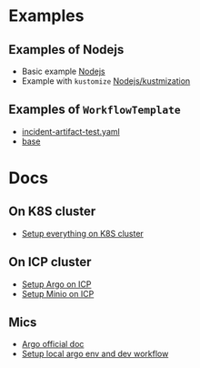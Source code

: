 
# Examples

## Examples of Nodejs
- Basic example [Nodejs](Nodejs)
- Example with `kustomize` [Nodejs/kustmization](Nodejs/kustmization)

## Examples of `WorkflowTemplate`
- [incident-artifact-test.yaml](incident-artifact-test.yaml)
- [base](base) 

# Docs
## On K8S cluster
- [Setup everything on K8S cluster](../Ansible/README.md)
## On ICP cluster
- [Setup Argo on ICP](INSTALL-On-ICP.md)
- [Setup Minio on ICP](https://github.ibm.com/APM/AgentDeployment/wiki/ArgoCD---Argo-workflow---Minio-Setup-on-ICP)
## Mics
- [Argo official doc](https://github.com/argoproj/argo)
- [Setup local argo env and dev workflow](WORKFLOW.md)